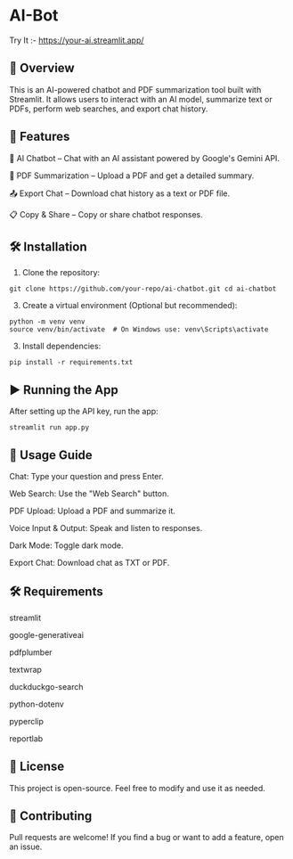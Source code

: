 # AI-Bot

Try It :- https://your-ai.streamlit.app/

## 📌 Overview

This is an AI-powered chatbot and PDF summarization tool built with Streamlit. It allows users to interact with an AI model, summarize text or PDFs, perform web searches, and export chat history.

## 🚀 Features

💬 AI Chatbot – Chat with an AI assistant powered by Google's Gemini API.

📑 PDF Summarization – Upload a PDF and get a detailed summary.

📤 Export Chat – Download chat history as a text or PDF file.

📋 Copy & Share – Copy or share chatbot responses.

## 🛠️ Installation

1) Clone the repository:
   
```
git clone https://github.com/your-repo/ai-chatbot.git cd ai-chatbot
```
3) Create a virtual environment (Optional but recommended):
```
python -m venv venv
source venv/bin/activate  # On Windows use: venv\Scripts\activate
```
3) Install dependencies:

```
pip install -r requirements.txt
```

## ▶️ Running the App

After setting up the API key, run the app:
```
streamlit run app.py
```

## 📜 Usage Guide

Chat: Type your question and press Enter.

Web Search: Use the "Web Search" button.

PDF Upload: Upload a PDF and summarize it.

Voice Input & Output: Speak and listen to responses.

Dark Mode: Toggle dark mode.

Export Chat: Download chat as TXT or PDF.

## 🛠️ Requirements

streamlit

google-generativeai

pdfplumber

textwrap

duckduckgo-search

python-dotenv

pyperclip

reportlab

## 📝 License

This project is open-source. Feel free to modify and use it as needed.

## 🤝 Contributing

Pull requests are welcome! If you find a bug or want to add a feature, open an issue.


